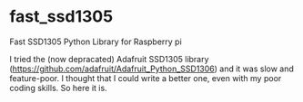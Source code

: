 # fast_ssd1305
Fast SSD1305 Python Library for Raspberry pi

I tried the (now depracated) Adafruit SSD1305 library (https://github.com/adafruit/Adafruit_Python_SSD1306) and it was slow and feature-poor. I thought that I could write a better one, even with my poor coding skills. So here it is.
